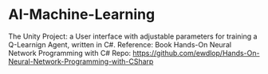 # AI-Machine-Learning
The Unity Project: a User interface with adjustable parameters for training a Q-Learnign Agent, written in C#.
Reference:
Book Hands-On Neural Network Programming with C#
Repo:
https://github.com/ewdlop/Hands-On-Neural-Network-Programming-with-CSharp
